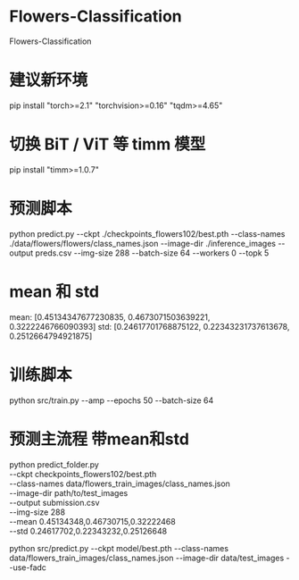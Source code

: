 # Flowers-Classification
Flowers-Classification


# 建议新环境
pip install "torch>=2.1" "torchvision>=0.16" "tqdm>=4.65"

# 切换 BiT / ViT 等 timm 模型
pip install "timm>=1.0.7"



# 预测脚本
python predict.py --ckpt ./checkpoints_flowers102/best.pth --class-names ./data/flowers/flowers/class_names.json --image-dir ./inference_images --output preds.csv --img-size 288 --batch-size 64 --workers 0 --topk 5

# mean 和 std
mean: [0.45134347677230835, 0.4673071503639221, 0.3222246766090393] std: [0.24617701768875122, 0.22343231737613678, 0.2512664794921875]

# 训练脚本
python src/train.py  --amp --epochs 50 --batch-size 64 

# 预测主流程 带mean和std
python predict_folder.py \
  --ckpt checkpoints_flowers102/best.pth \
  --class-names data/flowers_train_images/class_names.json \
  --image-dir path/to/test_images \
  --output submission.csv \
  --img-size 288 \
  --mean 0.45134348,0.46730715,0.32222468 \
  --std  0.24617702,0.22343232,0.25126648


python src/predict.py --ckpt model/best.pth --class-names data/flowers_train_images/class_names.json --image-dir data/test_images --use-fadc